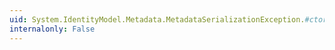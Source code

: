 ```yaml
---
uid: System.IdentityModel.Metadata.MetadataSerializationException.#ctor(System.String)
internalonly: False
---
```


